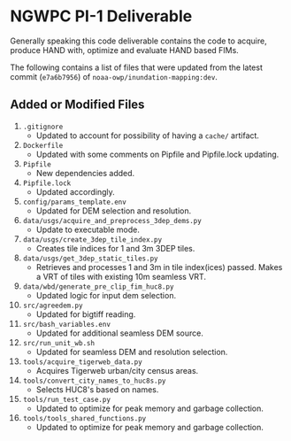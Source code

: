 # NGWPC PI-1 Deliverable

Generally speaking this code deliverable contains the code to acquire, produce HAND with, optimize and evaluate HAND based FIMs. 

The following contains a list of files that were updated from the latest commit (`e7a6b7956`) of `noaa-owp/inundation-mapping:dev`. 

## Added or Modified Files
1. `.gitignore`
    - Updated to account for possibility of having a `cache/` artifact.
2. `Dockerfile`
    - Updated with some comments on Pipfile and Pipfile.lock updating.
3. `Pipfile`
    - New dependencies added.
4. `Pipfile.lock`
    - Updated accordingly.
5. `config/params_template.env`
    - Updated for DEM selection and resolution.
6. `data/usgs/acquire_and_preprocess_3dep_dems.py`
    - Update to executable mode.
7. `data/usgs/create_3dep_tile_index.py`
    - Creates tile indices for 1 and 3m 3DEP tiles.
8. `data/usgs/get_3dep_static_tiles.py`
    - Retrieves and processes 1 and 3m in tile index(ices) passed. Makes a VRT of tiles with existing 10m seamless VRT.
9. `data/wbd/generate_pre_clip_fim_huc8.py`
    - Updated logic for input dem selection.
10. `src/agreedem.py`
    - Updated for bigtiff reading.
11. `src/bash_variables.env`
    - Updated for additional seamless DEM source.
12. `src/run_unit_wb.sh`
    - Updated for seamless DEM and resolution selection.
13. `tools/acquire_tigerweb_data.py`
    - Acquires Tigerweb urban/city census areas.
14. `tools/convert_city_names_to_huc8s.py`
    - Selects HUC8's based on names.
15. `tools/run_test_case.py`
    - Updated to optimize for peak memory and garbage collection.
16. `tools/tools_shared_functions.py`
    - Updated to optimize for peak memory and garbage collection.
```